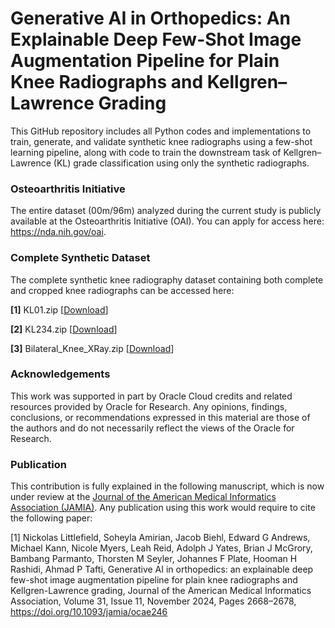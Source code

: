 # Generative AI in Orthopedics: An Explainable Deep Few-Shot Image Augmentation Pipeline for Plain Knee Radiographs and Kellgren–Lawrence Grading

This GitHub repository includes all Python codes and implementations to train, generate, and validate synthetic knee radiographs using a few-shot learning pipeline, along with code to train the downstream task of Kellgren–Lawrence (KL) grade classification using only the synthetic radiographs.  

### Osteoarthritis Initiative
The entire dataset (00m/96m) analyzed during the current study is publicly available at the Osteoarthritis Initiative (OAI). You can apply for access here: https://nda.nih.gov/oai. 

### Complete Synthetic Dataset
The complete synthetic knee radiography dataset containing both complete and cropped knee radiographs can be accessed here: 
<p><strong>[1]</strong> KL01.zip [<a href="https://drive.google.com/file/d/1Fltp7DbJ8CL-yfU13MGwY92XnnQe7tWb/view?usp=sharing" target="_blank">Download</a>]</p>
<p><strong>[2]</strong> KL234.zip [<a href="https://drive.google.com/file/d/1VBd6b794MZgR39vKuadRK8Sqaau44490/view?usp=sharing" target="_blank">Download</a>]</p>
<p><strong>[3]</strong> Bilateral_Knee_XRay.zip [<a href="https://drive.google.com/file/d/1fQLWdcy3iVVYCECUC10dKzdBiclOYNWN/view?usp=sharing" target="_blank">Download</a>]</p>

### Acknowledgements
This work was supported in part by Oracle Cloud credits and related resources provided by Oracle for Research. Any opinions, findings, conclusions, or recommendations expressed in this material are those of the authors and do not necessarily reflect the views of the Oracle for Research. 

### Publication
This contribution is fully explained in the following manuscript, which is now under review at the [Journal of the American Medical Informatics Association (JAMIA)](https://academic.oup.com/jamia). Any publication using this work would require to cite the following paper:

[1] Nickolas Littlefield, Soheyla Amirian, Jacob Biehl, Edward G Andrews, Michael Kann, Nicole Myers, Leah Reid, Adolph J Yates, Brian J McGrory, Bambang Parmanto, Thorsten M Seyler, Johannes F Plate, Hooman H Rashidi, Ahmad P Tafti, Generative AI in orthopedics: an explainable deep few-shot image augmentation pipeline for plain knee radiographs and Kellgren-Lawrence grading, Journal of the American Medical Informatics Association, Volume 31, Issue 11, November 2024, Pages 2668–2678, https://doi.org/10.1093/jamia/ocae246
